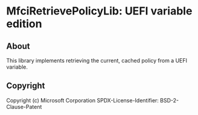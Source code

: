 # MfciRetrievePolicyLib: UEFI variable edition

## About

This library implements retrieving the current, cached policy from a UEFI variable.

## Copyright

Copyright (c) Microsoft Corporation
SPDX-License-Identifier: BSD-2-Clause-Patent
